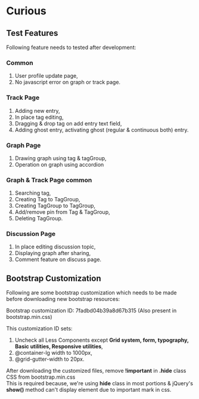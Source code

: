 Curious
=======

## Test Features

Following feature needs to tested after development:

### Common

1. User profile update page,
2. No javascript error on graph or track page.

### Track Page

1. Adding new entry,
2. In place tag editing,
3. Dragging & drop tag on add entry text field,
4. Adding ghost entry, activating ghost (regular & continuous both) entry.

### Graph Page

1. Drawing graph using tag & tagGroup,
2. Operation on graph using accordion

### Graph & Track Page common

1. Searching tag,
2. Creating Tag to TagGroup,
3. Creating TagGroup to TagGroup,
4. Add/remove pin from Tag & TagGroup,
5. Deleting TagGroup.

### Discussion Page

1. In place editing discussion topic,
2. Displaying graph after sharing,
3. Comment feature on discuss page.

## Bootstrap Customization

Following are some bootstrap customization which needs to be made before downloading new bootstrap resources:

Bootstrap customization ID: 7fadbd04b39a8d67b315 (Also present in bootstrap.min.css)

This customization ID sets: 
1. Uncheck all Less Components except **Grid system, form, typography, Basic utilities, Responsive utilities**,
2. @container-lg width to 1000px,
3. @grid-gutter-width to 20px.

After downloading the customized files, remove **!important** in **.hide** class CSS from bootstrap.min.css    
This is required because, we're using **hide** class in most portions & jQuery's **show()** method can't display element due to important mark in css.

